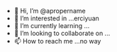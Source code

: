 - 👋 Hi, I’m @apropername
- 👀 I’m interested in ...erciyuan
- 🌱 I’m currently learning ...
- 💞️ I’m looking to collaborate on ...
- 📫 How to reach me ...no way

<!---
apropername/apropername is a ✨ special ✨ repository because its `README.md` (this file) appears on your GitHub profile.
You can click the Preview link to take a look at your changes.
--->
